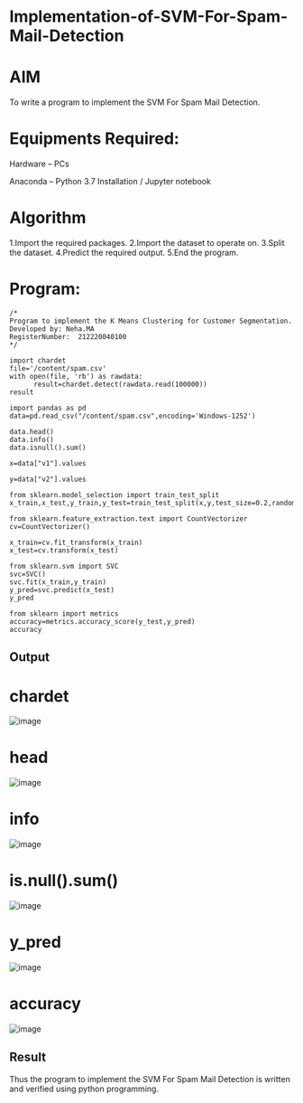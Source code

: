 # Implementation-of-SVM-For-Spam-Mail-Detection

# AIM

To write a program to implement the SVM For Spam Mail Detection.

# Equipments Required:

Hardware – PCs

Anaconda – Python 3.7 Installation / Jupyter notebook

# Algorithm

1.Import the required packages.
2.Import the dataset to operate on.
3.Split the dataset.
4.Predict the required output.
5.End the program.








# Program:
```
/*
Program to implement the K Means Clustering for Customer Segmentation.
Developed by: Neha.MA
RegisterNumber:  212220040100
*/

import chardet
file='/content/spam.csv'
with open(file, 'rb') as rawdata:
      result=chardet.detect(rawdata.read(100000))
result

import pandas as pd
data=pd.read_csv("/content/spam.csv",encoding='Windows-1252')

data.head()
data.info()
data.isnull().sum()

x=data["v1"].values

y=data["v2"].values

from sklearn.model_selection import train_test_split
x_train,x_test,y_train,y_test=train_test_split(x,y,test_size=0.2,random_state=0)

from sklearn.feature_extraction.text import CountVectorizer
cv=CountVectorizer()

x_train=cv.fit_transform(x_train)
x_test=cv.transform(x_test)

from sklearn.svm import SVC
svc=SVC()
svc.fit(x_train,y_train)
y_pred=svc.predict(x_test)
y_pred

from sklearn import metrics
accuracy=metrics.accuracy_score(y_test,y_pred)
accuracy
```

## Output

# chardet

![image](https://github.com/neha074/Implementation-of-SVM-For-Spam-Mail-Detection/assets/113016903/8b7a70cf-9674-491a-a55f-bdade4df7aa7)

# head

![image](https://github.com/neha074/Implementation-of-SVM-For-Spam-Mail-Detection/assets/113016903/bba7e9c3-3376-40ed-b8c6-cc0dfacb293f)

# info

![image](https://github.com/neha074/Implementation-of-SVM-For-Spam-Mail-Detection/assets/113016903/71652aff-9054-4ea6-a5d4-ddd7f332d62d)

# is.null().sum()

![image](https://github.com/neha074/Implementation-of-SVM-For-Spam-Mail-Detection/assets/113016903/04aa7241-b4af-4a51-9f0b-0e37a2eaefca)

# y_pred

![image](https://github.com/neha074/Implementation-of-SVM-For-Spam-Mail-Detection/assets/113016903/ffe05d2d-e2da-40b5-b249-83ed8ac96647)

# accuracy

![image](https://github.com/neha074/Implementation-of-SVM-For-Spam-Mail-Detection/assets/113016903/d73f1848-84e2-4138-93dd-ca21d40170f2)


## Result

Thus the program to implement the SVM For Spam Mail Detection is written and verified using python programming.















